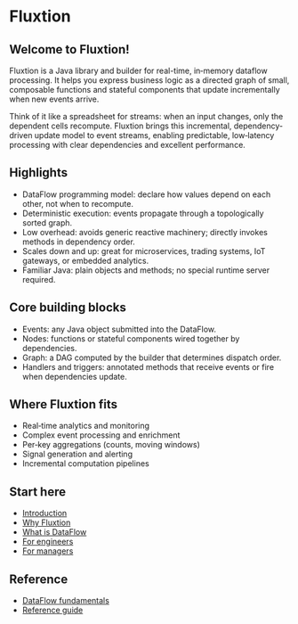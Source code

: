 # Fluxtion

## Welcome to Fluxtion!

Fluxtion is a Java library and builder for real-time, in‑memory dataflow processing. It helps you express business logic
as a directed graph of small, composable functions and stateful components that update incrementally when new events
arrive.

Think of it like a spreadsheet for streams: when an input changes, only the dependent cells recompute. Fluxtion brings
this incremental, dependency-driven update model to event streams, enabling predictable, low‑latency processing with
clear dependencies and excellent performance.

## Highlights

- DataFlow programming model: declare how values depend on each other, not when to recompute.
- Deterministic execution: events propagate through a topologically sorted graph.
- Low overhead: avoids generic reactive machinery; directly invokes methods in dependency order.
- Scales down and up: great for microservices, trading systems, IoT gateways, or embedded analytics.
- Familiar Java: plain objects and methods; no special runtime server required.

## Core building blocks

- Events: any Java object submitted into the DataFlow.
- Nodes: functions or stateful components wired together by dependencies.
- Graph: a DAG computed by the builder that determines dispatch order.
- Handlers and triggers: annotated methods that receive events or fire when dependencies update.

## Where Fluxtion fits

- Real‑time analytics and monitoring
- Complex event processing and enrichment
- Per‑key aggregations (counts, moving windows)
- Signal generation and alerting
- Incremental computation pipelines

## Start here

- [Introduction](home/introduction.md)
- [Why Fluxtion](home/why-fluxtion.md)
- [What is DataFlow](home/what-is-dataflow.md)
- [For engineers](home/intro-engineers.md)
- [For managers](home/intro-managers.md)

## Reference

- [DataFlow fundamentals](home/dataflow-fundamentals.md)
- [Reference guide](reference/reference-documentation.md)
